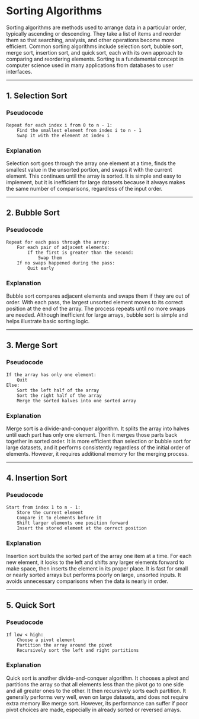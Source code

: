 # Sorting Algorithms

Sorting algorithms are methods used to arrange data in a particular order, typically ascending or descending. They take a list of items and reorder them so that searching, analysis, and other operations become more efficient. Common sorting algorithms include selection sort, bubble sort, merge sort, insertion sort, and quick sort, each with its own approach to comparing and reordering elements. Sorting is a fundamental concept in computer science used in many applications from databases to user interfaces.

---

## 1. Selection Sort

### Pseudocode

```
Repeat for each index i from 0 to n - 1:
    Find the smallest element from index i to n - 1
    Swap it with the element at index i
```

### Explanation

Selection sort goes through the array one element at a time, finds the smallest value in the unsorted portion, and swaps it with the current element. This continues until the array is sorted. It is simple and easy to implement, but it is inefficient for large datasets because it always makes the same number of comparisons, regardless of the input order.

---

## 2. Bubble Sort

### Pseudocode

```
Repeat for each pass through the array:
    For each pair of adjacent elements:
        If the first is greater than the second:
            Swap them
    If no swaps happened during the pass:
        Quit early
```

### Explanation

Bubble sort compares adjacent elements and swaps them if they are out of order. With each pass, the largest unsorted element moves to its correct position at the end of the array. The process repeats until no more swaps are needed. Although inefficient for large arrays, bubble sort is simple and helps illustrate basic sorting logic.

---

## 3. Merge Sort

### Pseudocode

```
If the array has only one element:
    Quit
Else:
    Sort the left half of the array
    Sort the right half of the array
    Merge the sorted halves into one sorted array
```

### Explanation

Merge sort is a divide-and-conquer algorithm. It splits the array into halves until each part has only one element. Then it merges those parts back together in sorted order. It is more efficient than selection or bubble sort for large datasets, and it performs consistently regardless of the initial order of elements. However, it requires additional memory for the merging process.

---

## 4. Insertion Sort

### Pseudocode

```
Start from index 1 to n - 1:
    Store the current element
    Compare it to elements before it
    Shift larger elements one position forward
    Insert the stored element at the correct position
```

### Explanation

Insertion sort builds the sorted part of the array one item at a time. For each new element, it looks to the left and shifts any larger elements forward to make space, then inserts the element in its proper place. It is fast for small or nearly sorted arrays but performs poorly on large, unsorted inputs. It avoids unnecessary comparisons when the data is nearly in order.

---

## 5. Quick Sort

### Pseudocode

```
If low < high:
    Choose a pivot element
    Partition the array around the pivot
    Recursively sort the left and right partitions
```

### Explanation

Quick sort is another divide-and-conquer algorithm. It chooses a pivot and partitions the array so that all elements less than the pivot go to one side and all greater ones to the other. It then recursively sorts each partition. It generally performs very well, even on large datasets, and does not require extra memory like merge sort. However, its performance can suffer if poor pivot choices are made, especially in already sorted or reversed arrays.

